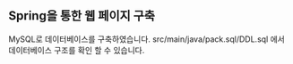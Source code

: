 ## Spring을 통한 웹 페이지 구축 
 MySQL로 데이터베이스를 구축하였습니다. 
src/main/java/pack.sql/DDL.sql 에서 데이터베이스 구조를 확인 할 수 있습니다.
